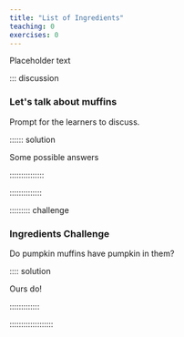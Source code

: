 ```yaml
---
title: "List of Ingredients"
teaching: 0
exercises: 0
---
```


Placeholder text

::: discussion

### Let's talk about muffins

Prompt for the learners to discuss.

:::::: solution

Some possible answers

:::::::::::::::

::::::::::::::

::::::::: challenge

### Ingredients Challenge

Do pumpkin muffins have pumpkin in them?

:::: solution

Ours do!

:::::::::::::


:::::::::::::::::::



